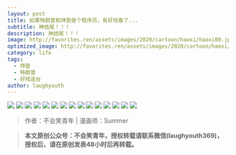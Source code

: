 ```yaml
---
layout: post
title: 如果特朗普和拜登是个程序员，有好戏看了...
subtitle: 神结尾！！！
description: 神结尾！！！
image: http://favorites.ren/assets/images/2020/cartoon/haoxi/haoxi00.jpg
optimized_image: http://favorites.ren/assets/images/2020/cartoon/haoxi/haoxi00.jpg
category: life
tags:
  - 拜登
  - 特朗普
  - 好戏连台
author: laughyouth
---
```


![](http://favorites.ren/assets/images/2020/cartoon/haoxi/haoxi01.jpg)
![](http://favorites.ren/assets/images/2020/cartoon/haoxi/haoxi02.jpg)
![](http://favorites.ren/assets/images/2020/cartoon/haoxi/haoxi03.jpg)
![](http://favorites.ren/assets/images/2020/cartoon/haoxi/haoxi04.jpg)
![](http://favorites.ren/assets/images/2020/cartoon/haoxi/haoxi05.jpg)
![](http://favorites.ren/assets/images/2020/cartoon/haoxi/haoxi06.jpg)
![](http://favorites.ren/assets/images/2020/cartoon/haoxi/haoxi07.jpg)
![](http://favorites.ren/assets/images/2020/cartoon/haoxi/haoxi08.jpg)
![](http://favorites.ren/assets/images/2020/cartoon/haoxi/haoxi09.jpg)
![](http://favorites.ren/assets/images/2020/cartoon/haoxi/haoxi10.jpg)
![](http://favorites.ren/assets/images/2020/cartoon/haoxi/haoxi11.jpg)
![](http://favorites.ren/assets/images/2020/cartoon/haoxi/haoxi12.jpg)
![](http://favorites.ren/assets/images/2020/cartoon/haoxi/haoxi13.jpg)
![](http://favorites.ren/assets/images/2020/cartoon/haoxi/haoxi14.jpg)
![](http://favorites.ren/assets/images/2020/cartoon/haoxi/haoxi15.jpg)

>作者：不会笑青年 | 漫画师：Summer

>**本文原创公众号：不会笑青年，授权转载请联系微信(laughyouth369)，授权后，请在原创发表48小时后再转载。**


